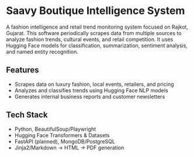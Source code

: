 
# Saavy Boutique Intelligence System

A fashion intelligence and retail trend monitoring system focused on Rajkot, Gujarat. This software periodically scrapes data from multiple sources to analyze fashion trends, cultural events, and retail competition. It uses Hugging Face models for classification, summarization, sentiment analysis, and named entity recognition.

## Features
- Scrapes data on luxury fashion, local events, retailers, and pricing
- Analyzes and classifies trends using Hugging Face NLP models
- Generates internal business reports and customer newsletters

## Tech Stack
- Python, BeautifulSoup/Playwright
- Hugging Face Transformers & Datasets
- FastAPI (planned), MongoDB/PostgreSQL
- Jinja2/Markdown → HTML → PDF generation
